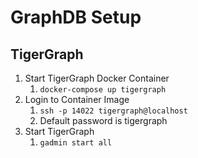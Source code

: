 # GraphDB Setup

## TigerGraph

1. Start TigerGraph Docker Container
   1. `docker-compose up tigergraph`
2. Login to Container Image
   1. `ssh -p 14022 tigergraph@localhost`
   2. Default password is tigergraph
3. Start TigerGraph
   1. `gadmin start all`